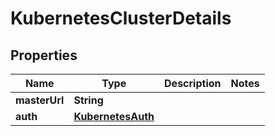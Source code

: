 # KubernetesClusterDetails

## Properties
Name | Type | Description | Notes
------------ | ------------- | ------------- | -------------
**masterUrl** | **String** |  | 
**auth** | [**KubernetesAuth**](KubernetesAuth.md) |  | 
